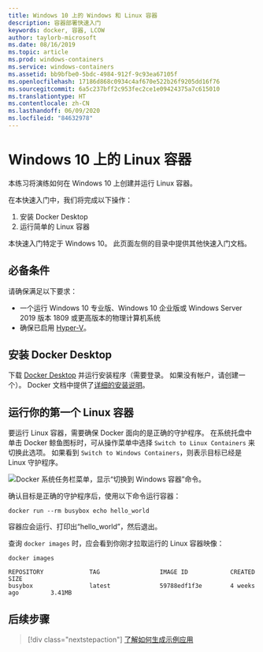 ```yaml
---
title: Windows 10 上的 Windows 和 Linux 容器
description: 容器部署快速入门
keywords: docker, 容器, LCOW
author: taylorb-microsoft
ms.date: 08/16/2019
ms.topic: article
ms.prod: windows-containers
ms.service: windows-containers
ms.assetid: bb9bfbe0-5bdc-4984-912f-9c93ea67105f
ms.openlocfilehash: 17186d868c0934c4af670e522b26f9205dd16f76
ms.sourcegitcommit: 6a5c237bff2c953fec2ce1e09424375a7c615010
ms.translationtype: HT
ms.contentlocale: zh-CN
ms.lasthandoff: 06/09/2020
ms.locfileid: "84632978"
---
```

# <a name="linux-containers-on-windows-10"></a>Windows 10 上的 Linux 容器

本练习将演练如何在 Windows 10 上创建并运行 Linux 容器。

在本快速入门中，我们将完成以下操作：

1. 安装 Docker Desktop
2. 运行简单的 Linux 容器

本快速入门特定于 Windows 10。 此页面左侧的目录中提供其他快速入门文档。

## <a name="prerequisites"></a>必备条件

请确保满足以下要求：
- 一个运行 Windows 10 专业版、Windows 10 企业版或 Windows Server 2019 版本 1809 或更高版本的物理计算机系统
- 确保已启用 [Hyper-V](https://docs.microsoft.com/virtualization/hyper-v-on-windows/reference/hyper-v-requirements)。 

## <a name="install-docker-desktop"></a>安装 Docker Desktop

下载 [Docker Desktop](https://store.docker.com/editions/community/docker-ce-desktop-windows) 并运行安装程序（需要登录。 如果没有帐户，请创建一个）。 Docker 文档中提供了[详细的安装说明](https://docs.docker.com/docker-for-windows/install)。

## <a name="run-your-first-linux-container"></a>运行你的第一个 Linux 容器

要运行 Linux 容器，需要确保 Docker 面向的是正确的守护程序。 在系统托盘中单击 Docker 鲸鱼图标时，可从操作菜单中选择 `Switch to Linux Containers` 来切换此选项。 如果看到 `Switch to Windows Containers`，则表示目标已经是 Linux 守护程序。

![Docker 系统任务栏菜单，显示“切换到 Windows 容器”命令。](./media/switchDaemon.png)

确认目标是正确的守护程序后，使用以下命令运行容器：

```console
docker run --rm busybox echo hello_world
```

容器应会运行、打印出“hello_world”，然后退出。 

查询 `docker images` 时，应会看到你刚才拉取运行的 Linux 容器映像：

```console
docker images

REPOSITORY             TAG                 IMAGE ID            CREATED             SIZE
busybox                latest              59788edf1f3e        4 weeks ago         3.41MB
```

## <a name="next-steps"></a>后续步骤

> [!div class="nextstepaction"]
> [了解如何生成示例应用](./building-sample-app.md)
